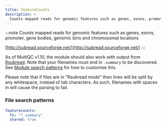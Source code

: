 ```yaml
---
title: featureCounts
description: >
  Counts mapped reads for genomic features such as genes, exons, promoter, gene bodies, genomic bins and chromosomal locations
---
```


<!--
~~~~~ DO NOT EDIT ~~~~~
This file is autogenerated from the MultiQC module python docstring.
Do not edit the markdown, it will be overwritten.

File path for the source of this content: multiqc/modules/featurecounts/featurecounts.py
~~~~~~~~~~~~~~~~~~~~~~~
-->

:::note
Counts mapped reads for genomic features such as genes, exons, promoter, gene bodies, genomic bins and chromosomal locations

[http://subread.sourceforge.net/](http://subread.sourceforge.net/)
:::

As of MultiQC v1.10, the module should also work with output from
[Rsubread](https://bioconductor.org/packages/release/bioc/html/Rsubread.html).
Note that your filenames must end in `.summary` to be discovered.
See [Module search patterns](#module-search-patterns) for how to customise this.

Please note that if files are in "Rsubread mode" then lines will be split by any
whitespace, instead of tab characters. As such, filenames with spaces in will
cause the parsing to fail.

### File search patterns

```yaml
featurecounts:
  fn: "*.summary"
  shared: true
```
